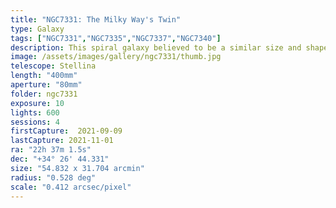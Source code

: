 ```yaml
---
title: "NGC7331: The Milky Way's Twin"
type: Galaxy
tags: ["NGC7331","NGC7335","NGC7337","NGC7340"]
description: This spiral galaxy believed to be a similar size and shape as the Milky Way shares its field of view with several other galaxies.
image: /assets/images/gallery/ngc7331/thumb.jpg
telescope: Stellina
length: "400mm"
aperture: "80mm"
folder: ngc7331
exposure: 10
lights: 600
sessions: 4
firstCapture:  2021-09-09
lastCapture: 2021-11-01
ra: "22h 37m 1.5s"
dec: "+34° 26' 44.331"
size: "54.832 x 31.704 arcmin"
radius: "0.528 deg"
scale: "0.412 arcsec/pixel"
---
```

